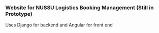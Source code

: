 ### Website for NUSSU Logistics Booking Management (Still in Prototype)

Uses Django for backend and Angular for front end